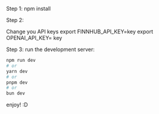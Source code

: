 
Step 1:
npm install

Step 2:

Change you API keys
export FINNHUB_API_KEY=key
export OPENAI_API_KEY= key

Step 3:
run the development server:

```bash
npm run dev
# or
yarn dev
# or
pnpm dev
# or
bun dev
```
enjoy! :D 